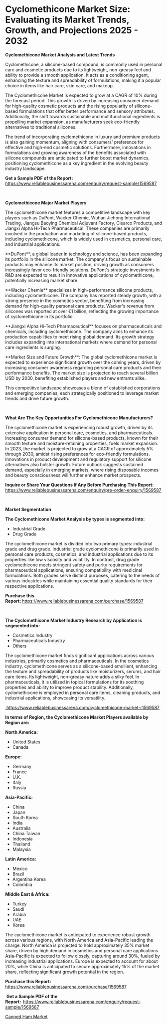 <p><h1>Cyclomethicone Market Size: Evaluating its Market Trends, Growth, and Projections 2025 - 2032</h1></p><p><strong>Cyclomethicone Market Analysis and Latest Trends</strong></p>
<p><p>Cyclomethicone, a silicone-based compound, is commonly used in personal care and cosmetic products due to its lightweight, non-greasy feel and ability to provide a smooth application. It acts as a conditioning agent, enhancing the texture and spreadability of formulations, making it a popular choice in items like hair care, skin care, and makeup.</p><p>The Cyclomethicone Market is expected to grow at a CAGR of 10% during the forecast period. This growth is driven by increasing consumer demand for high-quality cosmetic products and the rising popularity of silicone-based formulations that offer better performance and sensory attributes. Additionally, the shift towards sustainable and multifunctional ingredients is propelling market expansion, as manufacturers seek eco-friendly alternatives to traditional silicones. </p><p>The trend of incorporating cyclomethicone in luxury and premium products is also gaining momentum, aligning with consumers' preference for effective and high-end cosmetic solutions. Furthermore, innovations in formulations and growing awareness of the benefits associated with silicone compounds are anticipated to further boost market dynamics, positioning cyclomethicone as a key ingredient in the evolving beauty industry landscape.</p></p>
<p><strong>Get a Sample PDF of the Report:&nbsp;</strong> <a href="https://www.reliablebusinessarena.com/enquiry/request-sample/1569587?utm_campaign=3506&utm_medium=2&utm_source=Github&utm_content=ia&utm_term=25032025&utm_id=cyclomethicone">https://www.reliablebusinessarena.com/enquiry/request-sample/1569587</a></p>
<p>&nbsp;</p>
<p><strong>Cyclomethicone Major Market Players</strong></p>
<p><p>The cyclomethicone market features a competitive landscape with key players such as DuPont, Wacker Chemie, Wuhan Jiehong International Trading, Jiangsu Baoying Chemical Adjuvant Factory, Clearco Products, and Jiangxi Alpha Hi-Tech Pharmaceutical. These companies are primarily involved in the production and marketing of silicone-based products, including cyclomethicone, which is widely used in cosmetics, personal care, and industrial applications.</p><p>**DuPont**, a global leader in technology and science, has been expanding its portfolio in the silicone market. The company's focus on sustainable products may enhance its market position, driving growth as consumers increasingly favor eco-friendly solutions. DuPont's strategic investments in R&D are expected to result in innovative applications of cyclomethicone, potentially increasing market share.</p><p>**Wacker Chemie** specializes in high-performance silicone products, including cyclomethicone. The company has reported steady growth, with a strong presence in the cosmetics sector, benefiting from increasing demand for high-quality personal care products. Wacker's revenue from silicones was reported at over €1 billion, reflecting the growing importance of cyclomethicone in its portfolio.</p><p>**Jiangxi Alpha Hi-Tech Pharmaceutical** focuses on pharmaceuticals and chemicals, including cyclomethicone. The company aims to enhance its production capabilities to meet rising global demand. Its growth strategy includes expanding into international markets where demand for personal care ingredients is surging.</p><p>**Market Size and Future Growth**: The global cyclomethicone market is expected to experience significant growth over the coming years, driven by increasing consumer awareness regarding personal care products and their performance benefits. The market size is projected to reach several billion USD by 2030, benefiting established players and new entrants alike.</p><p>This competitive landscape showcases a blend of established corporations and emerging companies, each strategically positioned to leverage market trends and drive future growth.</p></p>
<p>&nbsp;</p>
<p><strong>What Are The Key Opportunities For Cyclomethicone Manufacturers?</strong></p>
<p><p>The cyclomethicone market is experiencing robust growth, driven by its extensive application in personal care, cosmetics, and pharmaceuticals. Increasing consumer demand for silicone-based products, known for their smooth texture and moisture-retaining properties, fuels market expansion. In 2023, the market is projected to grow at a CAGR of approximately 5% through 2030, amidst rising preferences for eco-friendly formulations. Innovations in product development and regulatory support for silicone alternatives also bolster growth. Future outlook suggests sustained demand, especially in emerging markets, where rising disposable incomes and beauty consciousness will further enhance market prospects.</p></p>
<p><strong>Inquire or Share Your Questions If Any Before Purchasing This Report:</strong> <a href="https://www.reliablebusinessarena.com/enquiry/pre-order-enquiry/1569587?utm_campaign=3506&utm_medium=2&utm_source=Github&utm_content=ia&utm_term=25032025&utm_id=cyclomethicone">https://www.reliablebusinessarena.com/enquiry/pre-order-enquiry/1569587</a></p>
<p>&nbsp;</p>
<p><strong>Market Segmentation</strong></p>
<p><strong>The Cyclomethicone Market Analysis by types is segmented into:</strong></p>
<p><ul><li>Industrial Grade</li><li>Drug Grade</li></ul></p>
<p><p>The cyclomethicone market is divided into two primary types: industrial grade and drug grade. Industrial grade cyclomethicone is primarily used in personal care products, cosmetics, and industrial applications due to its properties like low viscosity and volatility. In contrast, drug grade cyclomethicone meets stringent safety and purity requirements for pharmaceutical applications, ensuring compatibility with medicinal formulations. Both grades serve distinct purposes, catering to the needs of various industries while maintaining essential quality standards for their respective applications.</p></p>
<p><strong>Purchase this Report:&nbsp;</strong><a href="https://www.reliablebusinessarena.com/purchase/1569587?utm_campaign=3506&utm_medium=2&utm_source=Github&utm_content=ia&utm_term=25032025&utm_id=cyclomethicone">https://www.reliablebusinessarena.com/purchase/1569587</a></p>
<p>&nbsp;</p>
<p><strong>The Cyclomethicone Market Industry Research by Application is segmented into:</strong></p>
<p><ul><li>Cosmetics Industry</li><li>Pharmaceuticals Industry</li><li>Others</li></ul></p>
<p><p>The cyclomethicone market finds significant applications across various industries, primarily cosmetics and pharmaceuticals. In the cosmetics industry, cyclomethicone serves as a silicone-based emollient, enhancing the texture and spreadability of products like moisturizers, serums, and hair care items. Its lightweight, non-greasy nature adds a silky feel. In pharmaceuticals, it is utilized in topical formulations for its soothing properties and ability to improve product stability. Additionally, cyclomethicone is employed in personal care items, cleaning products, and industrial applications, showcasing its versatility.</p></p>
<p><a href="https://www.reliablebusinessarena.com/cyclomethicone-market-r1569587?utm_campaign=3506&utm_medium=2&utm_source=Github&utm_content=ia&utm_term=25032025&utm_id=cyclomethicone">&nbsp;https://www.reliablebusinessarena.com/cyclomethicone-market-r1569587</a></p>
<p><strong>In terms of Region, the Cyclomethicone Market Players available by Region are:</strong></p>
<p>
    <p> <strong> North America: </strong>
        <ul>
            <li>United States</li>
            <li>Canada</li>
        </ul>
        </p> 
    <p> <strong> Europe: </strong>
        <ul>
            <li>Germany</li>
            <li>France</li>
            <li>U.K.</li>
            <li>Italy</li>
            <li>Russia</li>
        </ul>
        </p> 
    <p> <strong> Asia-Pacific: </strong>
        <ul>
            <li>China</li>
            <li>Japan</li>
            <li>South Korea</li>
            <li>India</li>
            <li>Australia</li>
            <li>China Taiwan</li>
            <li>Indonesia</li>
            <li>Thailand</li>
            <li>Malaysia</li>
        </ul>
        </p> 
    <p> <strong> Latin America: </strong>
        <ul>
            <li>Mexico</li>
            <li>Brazil</li>
            <li>Argentina Korea</li>
            <li>Colombia</li>
        </ul>
        </p> 
    <p> <strong> Middle East & Africa: </strong>
        <ul>
            <li>Turkey</li>
            <li>Saudi</li>
            <li>Arabia</li>
            <li>UAE</li>
            <li>Korea</li>
        </ul>
    </p>
    </p>
<p><p>The cyclomethicone market is anticipated to experience robust growth across various regions, with North America and Asia-Pacific leading the charge. North America is projected to hold approximately 35% market share, driven by high demand in cosmetics and personal care applications. Asia-Pacific is expected to follow closely, capturing around 30%, fueled by increasing industrial applications. Europe is expected to account for about 20%, while China is anticipated to secure approximately 15% of the market share, reflecting significant growth potential in the region.</p></p>
<p><strong>Purchase this Report: </strong><a href="https://www.reliablebusinessarena.com/purchase/1569587?utm_campaign=3506&utm_medium=2&utm_source=Github&utm_content=ia&utm_term=25032025&utm_id=cyclomethicone">https://www.reliablebusinessarena.com/purchase/1569587</a></p>
<p>&nbsp;<strong>Get a Sample PDF of the Report:&nbsp;&nbsp;</strong><a href="https://www.reliablebusinessarena.com/enquiry/request-sample/1569587?utm_campaign=3506&utm_medium=2&utm_source=Github&utm_content=ia&utm_term=25032025&utm_id=cyclomethicone">https://www.reliablebusinessarena.com/enquiry/request-sample/1569587</a></p>
<p><strong></strong></p>
<p><p><a href="https://github.com/tanckfelli84/Market-Research-Report-List-1/blob/main/canned-ham-market.md?utm_campaign=3506&utm_medium=2&utm_source=Github&utm_content=ia&utm_term=25032025&utm_id=cyclomethicone">Canned Ham Market</a></p></p>